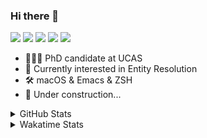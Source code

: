 ### Hi there 👋

[![](https://img.shields.io/badge/-Email-325180?logo=maildotru&logoColor=white&style=flat-square)](mailto:wang@tianshu.me)
[![](https://img.shields.io/badge/-GitHub-black?logo=GitHub&style=flat-square)](https://github.com/tshu-w)
[![](https://img.shields.io/badge/-Telegram-26a5e4?labelColor=fafafa&logo=telegram&style=flat-square)](https://t.me/tshu_w) 
[![](https://img.shields.io/badge/-Twitter-1da1f2?logo=Twitter&logoColor=white&style=flat-square)](https://twitter.com/tshu_w)
[![](https://komarev.com/ghpvc/?username=tshu-w&color=blueviolet&style=flat-square)]()



- 🧑🏻‍🎓 PhD candidate at UCAS
- 🔭 Currently interested in Entity Resolution
- 🛠 macOS & Emacs & ZSH
- 🚧 Under construction...

<details>

<summary>GitHub Stats</summary>

![Tianshu's GitHub stats](https://github-readme-stats.vercel.app/api?username=tshu-w&show_icons=true&theme=buefy&count_private=true)
  
</details>


<details>
  <summary>Wakatime Stats</summary>

  Currently, files accessed by tramp cannot be tracked by wakatime, see https://github.com/wakatime/wakatime-mode/issues/27
  <br>
  
<!--START_SECTION:waka-->
**I'm an Early 🐤** 

```text
🌞 Morning    60 commits     ████░░░░░░░░░░░░░░░░░░░░░   16.53% 
🌆 Daytime    143 commits    █████████░░░░░░░░░░░░░░░░   39.39% 
🌃 Evening    148 commits    ██████████░░░░░░░░░░░░░░░   40.77% 
🌙 Night      12 commits     ░░░░░░░░░░░░░░░░░░░░░░░░░   3.31%

```
📅 **I'm Most Productive on Monday** 

```text
Monday       85 commits     █████░░░░░░░░░░░░░░░░░░░░   23.42% 
Tuesday      63 commits     ████░░░░░░░░░░░░░░░░░░░░░   17.36% 
Wednesday    43 commits     ███░░░░░░░░░░░░░░░░░░░░░░   11.85% 
Thursday     21 commits     █░░░░░░░░░░░░░░░░░░░░░░░░   5.79% 
Friday       30 commits     ██░░░░░░░░░░░░░░░░░░░░░░░   8.26% 
Saturday     84 commits     █████░░░░░░░░░░░░░░░░░░░░   23.14% 
Sunday       37 commits     ██░░░░░░░░░░░░░░░░░░░░░░░   10.19%

```


📊 **This Week I Spent My Time On** 

```text
💬 Programming Languages: 
sh                       31 hrs 28 mins      ███████████████████░░░░░░   78.83% 
Bash                     6 hrs 9 mins        ███░░░░░░░░░░░░░░░░░░░░░░   15.43% 
Org                      1 hr 42 mins        █░░░░░░░░░░░░░░░░░░░░░░░░   4.28% 
TeX                      22 mins             ░░░░░░░░░░░░░░░░░░░░░░░░░   0.96% 
Other                    6 mins              ░░░░░░░░░░░░░░░░░░░░░░░░░   0.29%

🔥 Editors: 
Zsh                      31 hrs 28 mins      ███████████████████░░░░░░   78.83% 
Emacs                    8 hrs 27 mins       █████░░░░░░░░░░░░░░░░░░░░   21.17%

🐱‍💻 Projects: 
Terminal                 18 hrs 13 mins      ███████████░░░░░░░░░░░░░░   45.62% 
dotfiles                 9 hrs 36 mins       ██████░░░░░░░░░░░░░░░░░░░   24.04% 
multimodalER             9 hrs 6 mins        █████░░░░░░░░░░░░░░░░░░░░   22.81% 
Unknown Project          1 hr 55 mins        █░░░░░░░░░░░░░░░░░░░░░░░░   4.81% 
OnlineJudgeDeploy        19 mins             ░░░░░░░░░░░░░░░░░░░░░░░░░   0.81%

💻 Operating System: 
Mac                      24 hrs 1 min        ███████████████░░░░░░░░░░   60.18% 
Linux                    15 hrs 54 mins      ██████████░░░░░░░░░░░░░░░   39.82%

```

**I Mostly Code in Python** 

```text
Python                   6 repos             ████████░░░░░░░░░░░░░░░░░   31.58% 
JavaScript               3 repos             ████░░░░░░░░░░░░░░░░░░░░░   15.79% 
HTML                     2 repos             ██░░░░░░░░░░░░░░░░░░░░░░░   10.53% 
Emacs Lisp               2 repos             ██░░░░░░░░░░░░░░░░░░░░░░░   10.53% 
TeX                      2 repos             ██░░░░░░░░░░░░░░░░░░░░░░░   10.53%

```



 Last Updated on 05/08/2021
<!--END_SECTION:waka-->
</details>
